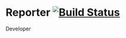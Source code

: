 # Reporter [![Build Status](https://travis-ci.org/karisaJohn/Reporter.svg?branch=ft-user-DeleteSpecificRedFlag-162338345)](https://travis-ci.org/karisaJohn/Reporter)

Developer

